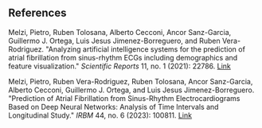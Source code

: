 ## References

Melzi, Pietro, Ruben Tolosana, Alberto Cecconi, Ancor Sanz-Garcia, Guillermo J. Ortega, Luis Jesus Jimenez-Borreguero, and Ruben Vera-Rodriguez. "Analyzing artificial intelligence systems for the prediction of atrial fibrillation from sinus-rhythm ECGs including demographics and feature visualization." *Scientific Reports* 11, no. 1 (2021): 22786. 
[Link](https://www.nature.com/articles/s41598-021-02179-1)

Melzi, Pietro, Ruben Vera-Rodriguez, Ruben Tolosana, Ancor Sanz-Garcia, Alberto Cecconi, Guillermo J. Ortega, and Luis Jesus Jimenez-Borreguero. "Prediction of Atrial Fibrillation from Sinus-Rhythm Electrocardiograms Based on Deep Neural Networks: Analysis of Time Intervals and Longitudinal Study." *IRBM* 44, no. 6 (2023): 100811.
[Link](https://www.sciencedirect.com/science/article/pii/S195903182300060X)
